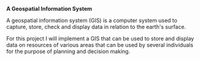 **A Geospatial Information System**

A geospatial information system (GIS) is a computer system used to capture, store, check and display data in relation to the earth's surface.

For this project I will implement a GIS that can be used to store and display data on resources of various areas that can be used by several individuals for the purpose of planning and decision making.
